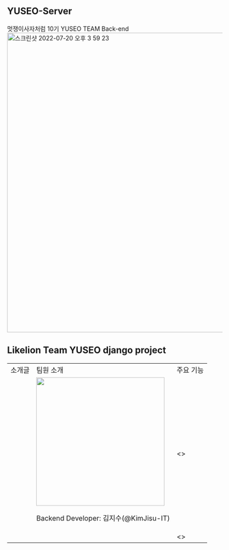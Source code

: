 ## YUSEO-Server
멋쟁이사자처럼 10기 YUSEO TEAM Back-end
<img width="700" alt="스크린샷 2022-07-20 오후 3 59 23" src="https://user-images.githubusercontent.com/80513699/179917265-c32f679e-ce9e-4dd2-93d3-0e54b60af447.png">


## Likelion Team YUSEO django project 

<table>
  <tr>
    <td>소개글</td>
    <td>팀원 소개</td>
    <td>주요 기능</td>
  </tr>
  <tr>
    <td rowspan="3"></td>
    <td>
      <img width="300" src="https://user-images.githubusercontent.com/86948824/179921960-d309b01e-1ec9-4b5e-ad46-bcac041dc109.jpg">
      <p> Backend Developer: 김지수(@KimJisu-IT) </p>
    </td>
    <td> 
    <>
    </td>
  </tr>
  <tr>
    <td></td>
    <td>
    <>
    </td>
  </tr>

</table>

